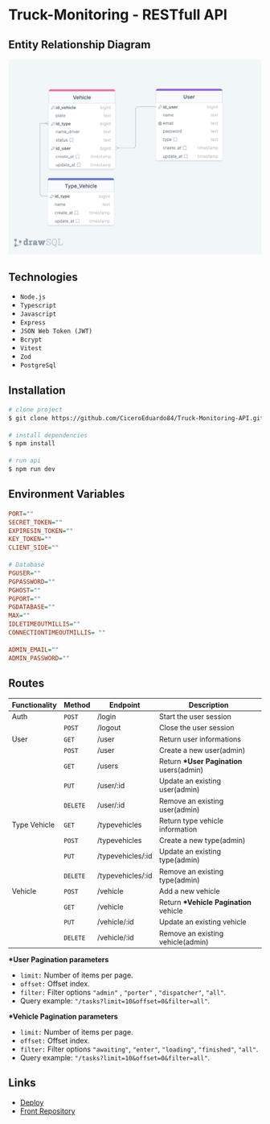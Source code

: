 # Truck-Monitoring - RESTfull API

## Entity Relationship Diagram

![ERD](./ERD.png)

## Technologies

- `Node.js`
- `Typescript`
- `Javascript`
- `Express`
- `JSON Web Token (JWT)`
- `Bcrypt`
- `Vitest`
- `Zod`
- `PostgreSql`

## Installation

```bash
# clone project
$ git clone https://github.com/CiceroEduardo84/Truck-Monitoring-API.git

# install dependencies
$ npm install

# run api
$ npm run dev
```

## Environment Variables

```ini
PORT=""
SECRET_TOKEN=""
EXPIRESIN_TOKEN=""
KEY_TOKEN=""
CLIENT_SIDE=""

# Database 
PGUSER=""
PGPASSWORD=""
PGHOST=""
PGPORT=""
PGDATABASE=""
MAX=""
IDLETIMEOUTMILLIS=""
CONNECTIONTIMEOUTMILLIS= ""

ADMIN_EMAIL=""
ADMIN_PASSWORD=""
```

## Routes

| Functionality | Method   | Endpoint          | Description                               |
| ------------- | -------- | ----------------- | ----------------------------------------- |
| Auth          | `POST`   | /login            | Start the user session                    |
|               | `POST`   | /logout           | Close the user session                    |
| User          | `GET`    | /user             | Return user informations                  |
|               | `POST`   | /user             | Create a new user(admin)                  |
|               | `GET`    | /users            | Return **\*User Pagination** users(admin) |
|               | `PUT`    | /user/:id         | Update an existing user(admin)            |
|               | `DELETE` | /user/:id         | Remove an existing user(admin)            |
| Type Vehicle  | `GET`    | /typevehicles     | Return type vehicle information           |
|               | `POST`   | /typevehicles     | Create a new type(admin)                  |
|               | `PUT`    | /typevehicles/:id | Update an existing type(admin)            |
|               | `DELETE` | /typevehicles/:id | Remove an existing type(admin)            |
| Vehicle       | `POST`   | /vehicle          | Add a new vehicle                         |
|               | `GET`    | /vehicle          | Return **\*Vehicle Pagination** vehicle   |
|               | `PUT`    | /vehicle/:id      | Update an existing vehicle                |
|               | `DELETE` | /vehicle/:id      | Remove an existing vehicle(admin)         |

**\*User Pagination parameters**

- `limit:` Number of items per page.
- `offset:` Offset index.
- `filter:` Filter options `"admin"` , `"porter"` , `"dispatcher"`, `"all"`.
- Query example: `"/tasks?limit=10&offset=0&filter=all"`.

**\*Vehicle Pagination parameters**

- `limit:` Number of items per page.
- `offset:` Offset index.
- `filter:` Filter options `"awaiting"`, `"enter"`, `"loading"`, `"finished"`, `"all"`.
- Query example: `"/tasks?limit=10&offset=0&filter=all"`.

## Links

- [Deploy]()
- [Front Repository]()
